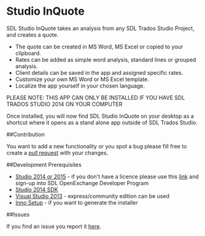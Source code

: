 # Studio InQuote

SDL Studio InQuote takes an analysis from any SDL Trados Studio Project, and creates a quote.

- The quote can be created in MS Word, MS Excel or copied to your clipboard.
- Rates can be added as simple word analysis, standard lines or grouped analysis.
- Client details can be saved in the app and assigned specific rates.
- Customize your own MS Word or MS Excel template.
- Localize the app yourself in your chosen language.

PLEASE NOTE: THIS APP CAN ONLY BE INSTALLED IF YOU HAVE SDL TRADOS STUDIO 2014 ON YOUR COMPUTER

Once installed, you will now find SDL Studio InQuote on your desktop as a shortcut where it opens as a stand alone app outside of SDL Trados Studio.

##Contribution

You want to add a new functionality or you spot a bug please fill free to create a [pull request](http://www.codenewbie.org/blogs/how-to-make-a-pull-request) with your changes.

##Development Prerequisites

* [Studio 2014 or 2015](https://oos.sdl.com/asp/products/ssl/account/mydownloads.asp) - if you don't have a licence please use this [link](http://www.translationzone.com/openexchange/developer/index.html) and sign-up into SDL OpenExchange Developer Program
* [Studio 2014 SDK](http://www.translationzone.com/openexchange/developer/sdk.html)
* [Visual Studio 2013](http://www.visualstudio.com/downloads/download-visual-studio-vs) - express/community edition can be used
* [Inno Setup](http://www.jrsoftware.org/isinfo.php) - if you want to generate the installer

##Issues

If you find an issue you report it [here](https://github.com/sdl/SDL-Community/issues).
